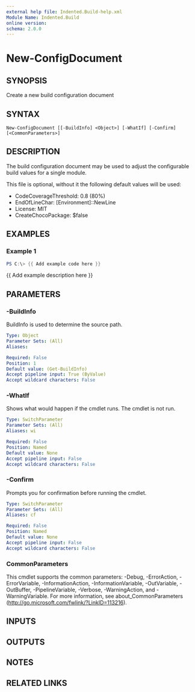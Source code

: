 ```yaml
---
external help file: Indented.Build-help.xml
Module Name: Indented.Build
online version:
schema: 2.0.0
---
```


# New-ConfigDocument

## SYNOPSIS
Create a new build configuration document

## SYNTAX

```
New-ConfigDocument [[-BuildInfo] <Object>] [-WhatIf] [-Confirm] [<CommonParameters>]
```

## DESCRIPTION
The build configuration document may be used to adjust the configurable build values for a single module.

This file is optional, without it the following default values will be used:

  - CodeCoverageThreshold: 0.8 (80%)
  - EndOfLineChar: \[Environment\]::NewLine
  - License: MIT
  - CreateChocoPackage: $false

## EXAMPLES

### Example 1
```powershell
PS C:\> {{ Add example code here }}
```

{{ Add example description here }}

## PARAMETERS

### -BuildInfo
BuildInfo is used to determine the source path.

```yaml
Type: Object
Parameter Sets: (All)
Aliases:

Required: False
Position: 1
Default value: (Get-BuildInfo)
Accept pipeline input: True (ByValue)
Accept wildcard characters: False
```

### -WhatIf
Shows what would happen if the cmdlet runs.
The cmdlet is not run.

```yaml
Type: SwitchParameter
Parameter Sets: (All)
Aliases: wi

Required: False
Position: Named
Default value: None
Accept pipeline input: False
Accept wildcard characters: False
```

### -Confirm
Prompts you for confirmation before running the cmdlet.

```yaml
Type: SwitchParameter
Parameter Sets: (All)
Aliases: cf

Required: False
Position: Named
Default value: None
Accept pipeline input: False
Accept wildcard characters: False
```

### CommonParameters
This cmdlet supports the common parameters: -Debug, -ErrorAction, -ErrorVariable, -InformationAction, -InformationVariable, -OutVariable, -OutBuffer, -PipelineVariable, -Verbose, -WarningAction, and -WarningVariable.
For more information, see about_CommonParameters (http://go.microsoft.com/fwlink/?LinkID=113216).

## INPUTS

## OUTPUTS

## NOTES

## RELATED LINKS
